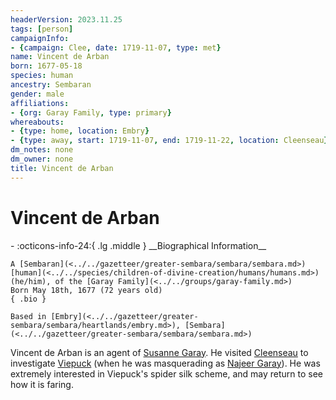 ```yaml
---
headerVersion: 2023.11.25
tags: [person]
campaignInfo:
- {campaign: Clee, date: 1719-11-07, type: met}
name: Vincent de Arban
born: 1677-05-18
species: human
ancestry: Sembaran
gender: male
affiliations:
- {org: Garay Family, type: primary}
whereabouts:
- {type: home, location: Embry}
- {type: away, start: 1719-11-07, end: 1719-11-22, location: Cleenseau}
dm_notes: none
dm_owner: none
title: Vincent de Arban
---
```

# Vincent de Arban
<div class="grid cards ext-narrow-margin ext-one-column" markdown>
- :octicons-info-24:{ .lg .middle } __Biographical Information__

    A [Sembaran](<../../gazetteer/greater-sembara/sembara/sembara.md>) [human](<../../species/children-of-divine-creation/humans/humans.md>) (he/him), of the [Garay Family](<../../groups/garay-family.md>)  
    Born May 18th, 1677 (72 years old)  
    { .bio }

    Based in [Embry](<../../gazetteer/greater-sembara/sembara/heartlands/embry.md>), [Sembara](<../../gazetteer/greater-sembara/sembara/sembara.md>)
</div>



Vincent de Arban is an agent of [Susanne Garay](<./susanne-garay.md>). He visited [Cleenseau](<../../gazetteer/greater-sembara/sembara/barony-of-aveil/cleenseau-region/cleenseau/cleenseau.md>) to investigate [Viepuck](<../pcs/cleenseau/viepuck.md>) (when he was masquerading as [Najeer Garay](<../pcs/cleenseau/viepuck.md>)).  He was extremely interested in Viepuck's spider silk scheme, and may return to see how it is faring. 